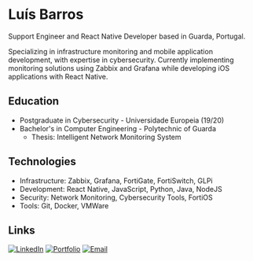# Luís Barros

Support Engineer and React Native Developer based in Guarda, Portugal.

Specializing in infrastructure monitoring and mobile application development, with expertise in cybersecurity. Currently implementing monitoring solutions using Zabbix and Grafana while developing iOS applications with React Native.

## Education
- Postgraduate in Cybersecurity - Universidade Europeia (19/20)
- Bachelor's in Computer Engineering - Polytechnic of Guarda
  - Thesis: Intelligent Network Monitoring System

## Technologies
- Infrastructure: Zabbix, Grafana, FortiGate, FortiSwitch, GLPi
- Development: React Native, JavaScript, Python, Java, NodeJS
- Security: Network Monitoring, Cybersecurity Tools, FortiOS
- Tools: Git, Docker, VMWare

## Links
[![LinkedIn](https://img.shields.io/badge/-LinkedIn-0A66C2?style=flat&logo=LinkedIn&logoColor=white)](https://linkedin.com/in/luis-barros-)
[![Portfolio](https://img.shields.io/badge/-Portfolio-000000?style=flat&logo=About.me&logoColor=white)](https://luisantoniio1998.github.io)
[![Email](https://img.shields.io/badge/-Email-EA4335?style=flat&logo=Gmail&logoColor=white)](mailto:luisantoniio1998@gmail.com)
